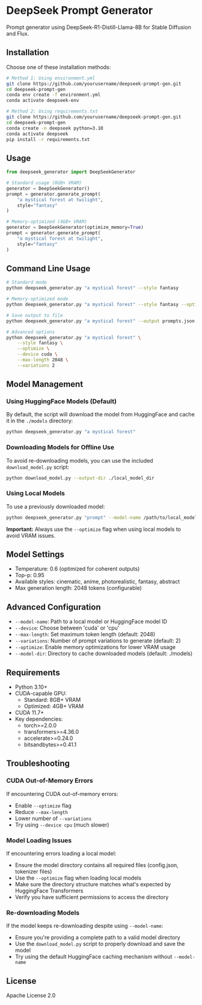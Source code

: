 # DeepSeek Prompt Generator

Prompt generator using DeepSeek-R1-Distill-Llama-8B for Stable Diffusion and Flux.

## Installation

Choose one of these installation methods:

```bash
# Method 1: Using environment.yml
git clone https://github.com/yourusername/deepseek-prompt-gen.git
cd deepseek-prompt-gen
conda env create -f environment.yml
conda activate deepseek-env

# Method 2: Using requirements.txt
git clone https://github.com/yourusername/deepseek-prompt-gen.git
cd deepseek-prompt-gen
conda create -n deepseek python=3.10
conda activate deepseek
pip install -r requirements.txt
```

## Usage

```python
from deepseek_generator import DeepSeekGenerator

# Standard usage (8GB+ VRAM)
generator = DeepSeekGenerator()
prompt = generator.generate_prompt(
    "a mystical forest at twilight",
    style="fantasy"
)

# Memory-optimized (4GB+ VRAM)
generator = DeepSeekGenerator(optimize_memory=True)
prompt = generator.generate_prompt(
    "a mystical forest at twilight",
    style="fantasy"
)
```

## Command Line Usage

```bash
# Standard mode
python deepseek_generator.py "a mystical forest" --style fantasy

# Memory-optimized mode
python deepseek_generator.py "a mystical forest" --style fantasy --optimize

# Save output to file
python deepseek_generator.py "a mystical forest" --output prompts.json

# Advanced options
python deepseek_generator.py "a mystical forest" \
    --style fantasy \
    --optimize \
    --device cuda \
    --max-length 2048 \
    --variations 2
```

## Model Management

### Using HuggingFace Models (Default)
By default, the script will download the model from HuggingFace and cache it in the `./models` directory:

```bash
python deepseek_generator.py "a mystical forest"
```

### Downloading Models for Offline Use
To avoid re-downloading models, you can use the included `download_model.py` script:

```bash
python download_model.py --output-dir ./local_model_dir
```

### Using Local Models
To use a previously downloaded model:

```bash
python deepseek_generator.py "prompt" --model-name /path/to/local_model_dir --optimize
```

**Important:** Always use the `--optimize` flag when using local models to avoid VRAM issues.

## Model Settings
- Temperature: 0.6 (optimized for coherent outputs)
- Top-p: 0.95
- Available styles: cinematic, anime, photorealistic, fantasy, abstract
- Max generation length: 2048 tokens (configurable)

## Advanced Configuration

- `--model-name`: Path to a local model or HuggingFace model ID
- `--device`: Choose between 'cuda' or 'cpu'
- `--max-length`: Set maximum token length (default: 2048)
- `--variations`: Number of prompt variations to generate (default: 2)
- `--optimize`: Enable memory optimizations for lower VRAM usage
- `--model-dir`: Directory to cache downloaded models (default: ./models)

## Requirements
- Python 3.10+
- CUDA-capable GPU:
  - Standard: 8GB+ VRAM
  - Optimized: 4GB+ VRAM
- CUDA 11.7+
- Key dependencies:
    - torch>=2.0.0
    - transformers>=4.36.0
    - accelerate>=0.24.0
    - bitsandbytes>=0.41.1

## Troubleshooting

### CUDA Out-of-Memory Errors
If encountering CUDA out-of-memory errors:
- Enable `--optimize` flag
- Reduce `--max-length`
- Lower number of `--variations`
- Try using `--device cpu` (much slower)

### Model Loading Issues
If encountering errors loading a local model:
- Ensure the model directory contains all required files (config.json, tokenizer files)
- Use the `--optimize` flag when loading local models
- Make sure the directory structure matches what's expected by HuggingFace Transformers
- Verify you have sufficient permissions to access the directory

### Re-downloading Models
If the model keeps re-downloading despite using `--model-name`:
- Ensure you're providing a complete path to a valid model directory
- Use the `download_model.py` script to properly download and save the model
- Try using the default HuggingFace caching mechanism without `--model-name`

## License
Apache License 2.0